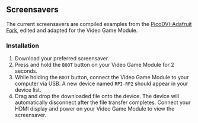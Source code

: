 ## Screensavers
The current screensavers are compiled examples from the [PicoDVI-Adafruit Fork](https://reference.arduino.cc/reference/en/libraries/picodvi-adafruit-fork/), edited and adapted for the Video Game Module.

### Installation
1. Download your preferred screensaver.
2. Press and hold the `BOOT` button on your Video Game Module for 2 seconds.
3. While holding the `BOOT` button, connect the Video Game Module to your computer via USB. A new device named `RPI-RP2` should appear in your device list.
4. Drag and drop the downloaded file onto the device. The device will automatically disconnect after the file transfer completes. Connect your HDMI display and power on your Video Game Module to view the screensaver.

